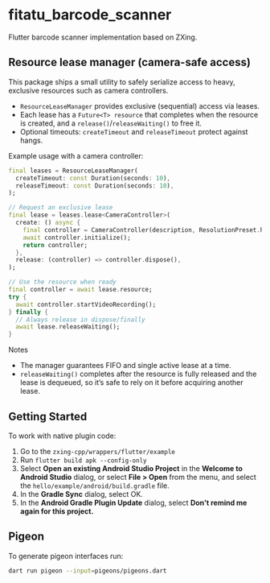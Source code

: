 # fitatu_barcode_scanner

Flutter barcode scanner implementation based on ZXing.

## Resource lease manager (camera-safe access)

This package ships a small utility to safely serialize access to heavy, exclusive resources such as camera controllers.

- `ResourceLeaseManager` provides exclusive (sequential) access via leases.
- Each lease has a `Future<T> resource` that completes when the resource is created, and a `release()`/`releaseWaiting()` to free it.
- Optional timeouts: `createTimeout` and `releaseTimeout` protect against hangs.

Example usage with a camera controller:

```dart
final leases = ResourceLeaseManager(
  createTimeout: const Duration(seconds: 10),
  releaseTimeout: const Duration(seconds: 10),
);

// Request an exclusive lease
final lease = leases.lease<CameraController>(
  create: () async {
    final controller = CameraController(description, ResolutionPreset.high);
    await controller.initialize();
    return controller;
  },
  release: (controller) => controller.dispose(),
);

// Use the resource when ready
final controller = await lease.resource;
try {
  await controller.startVideoRecording();
} finally {
  // Always release in dispose/finally
  await lease.releaseWaiting();
}
```

Notes
- The manager guarantees FIFO and single active lease at a time.
- `releaseWaiting()` completes after the resource is fully released and the lease is dequeued, so it’s safe to rely on it before acquiring another lease.

## Getting Started

To work with native plugin code:

1. Go to the `zxing-cpp/wrappers/flutter/example`
2. Run `flutter build apk --config-only`
3. Select **Open an existing Android Studio Project** in the **Welcome to Android Studio** dialog, or select **File > Open** from the menu, and select the `hello/example/android/build.gradle` file.
4. In the **Gradle Sync** dialog, select OK.
5. In the **Android Gradle Plugin Update** dialog, select **Don't remind me again for this project.**

## Pigeon

To generate pigeon interfaces run:

```bash
dart run pigeon --input=pigeons/pigeons.dart
```